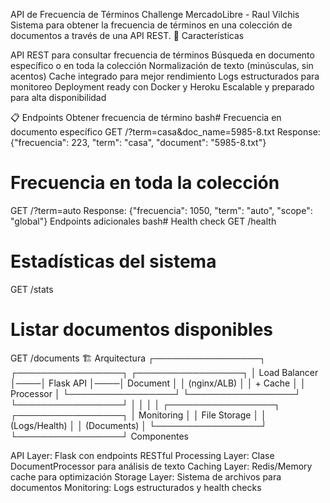 API de Frecuencia de Términos
Challenge MercadoLibre - Raul Vilchis
Sistema para obtener la frecuencia de términos en una colección de documentos a través de una API REST.
🚀 Características

API REST para consultar frecuencia de términos
Búsqueda en documento específico o en toda la colección
Normalización de texto (minúsculas, sin acentos)
Cache integrado para mejor rendimiento
Logs estructurados para monitoreo
Deployment ready con Docker y Heroku
Escalable y preparado para alta disponibilidad

📋 Endpoints
Obtener frecuencia de término
bash# Frecuencia en documento específico
GET /?term=casa&doc_name=5985-8.txt
Response: {"frecuencia": 223, "term": "casa", "document": "5985-8.txt"}

# Frecuencia en toda la colección
GET /?term=auto
Response: {"frecuencia": 1050, "term": "auto", "scope": "global"}
Endpoints adicionales
bash# Health check
GET /health

# Estadísticas del sistema
GET /stats

# Listar documentos disponibles
GET /documents
🏗️ Arquitectura
┌─────────────────┐    ┌─────────────────┐    ┌─────────────────┐
│   Load Balancer │────│   Flask API     │────│   Document      │
│   (nginx/ALB)   │    │   + Cache       │    │   Processor     │
└─────────────────┘    └─────────────────┘    └─────────────────┘
                                │                        │
                                │                        │
                       ┌─────────────────┐    ┌─────────────────┐
                       │   Monitoring    │    │   File Storage  │
                       │   (Logs/Health) │    │   (Documents)   │
                       └─────────────────┘    └─────────────────┘
Componentes

API Layer: Flask con endpoints RESTful
Processing Layer: Clase DocumentProcessor para análisis de texto
Caching Layer: Redis/Memory cache para optimización
Storage Layer: Sistema de archivos para documentos
Monitoring: Logs estructurados y health checks